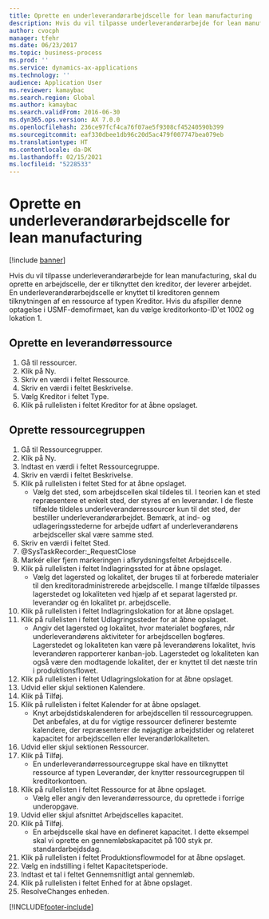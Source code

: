 ```yaml
---
title: Oprette en underleverandørarbejdscelle for lean manufacturing
description: Hvis du vil tilpasse underleverandørarbejde for lean manufacturing, skal du oprette en arbejdscelle, der er tilknyttet den kreditor, der leverer arbejdet.
author: cvocph
manager: tfehr
ms.date: 06/23/2017
ms.topic: business-process
ms.prod: ''
ms.service: dynamics-ax-applications
ms.technology: ''
audience: Application User
ms.reviewer: kamaybac
ms.search.region: Global
ms.author: kamaybac
ms.search.validFrom: 2016-06-30
ms.dyn365.ops.version: AX 7.0.0
ms.openlocfilehash: 236ce97fcf4ca76f07ae5f9308cf45240590b399
ms.sourcegitcommit: eaf330dbee1db96c20d5ac479f007747bea079eb
ms.translationtype: HT
ms.contentlocale: da-DK
ms.lasthandoff: 02/15/2021
ms.locfileid: "5228533"
---
```

# <a name="create-a-subcontracted-work-cell-for-lean-manufacturing"></a>Oprette en underleverandørarbejdscelle for lean manufacturing

[!include [banner](../../includes/banner.md)]

Hvis du vil tilpasse underleverandørarbejde for lean manufacturing, skal du oprette en arbejdscelle, der er tilknyttet den kreditor, der leverer arbejdet. En underleverandørarbejdscelle er knyttet til kreditoren gennem tilknytningen af en ressource af typen Kreditor. Hvis du afspiller denne optagelse i USMF-demofirmaet, kan du vælge kreditorkonto-ID'et 1002 og lokation 1.


## <a name="create-a-vendor-resource"></a>Oprette en leverandørressource
1. Gå til ressourcer.
2. Klik på Ny.
3. Skriv en værdi i feltet Ressource.
4. Skriv en værdi i feltet Beskrivelse.
5. Vælg Kreditor i feltet Type.
6. Klik på rullelisten i feltet Kreditor for at åbne opslaget.

## <a name="create-the-resource-group"></a>Oprette ressourcegruppen
1. Gå til Ressourcegrupper.
2. Klik på Ny.
3. Indtast en værdi i feltet Ressourcegruppe.
4. Skriv en værdi i feltet Beskrivelse.
5. Klik på rullelisten i feltet Sted for at åbne opslaget.
    * Vælg det sted, som arbejdscellen skal tildeles til. I teorien kan et sted repræsentere et enkelt sted, der styres af en leverandør. I de fleste tilfælde tildeles underleverandørressourcer kun til det sted, der bestiller underleverandørarbejdet. Bemærk, at ind- og udlageringsstederne for arbejde udført af underleverandørens arbejdsceller skal være samme sted.  
6. Skriv en værdi i feltet Sted.
7. @SysTaskRecorder:_RequestClose
8. Markér eller fjern markeringen i afkrydsningsfeltet Arbejdscelle.
9. Klik på rullelisten i feltet Indlagringssted for at åbne opslaget.
    * Vælg det lagersted og lokalitet, der bruges til at forberede materialer til den kreditoradministrerede arbejdscelle. I mange tilfælde tilpasses lagerstedet og lokaliteten ved hjælp af et separat lagersted pr. leverandør og én lokalitet pr. arbejdscelle.  
10. Klik på rullelisten i feltet Indlagringslokation for at åbne opslaget.
11. Klik på rullelisten i feltet Udlagringssteder for at åbne opslaget.
    * Angiv det lagersted og lokalitet, hvor materialet bogføres, når underleverandørens aktiviteter for arbejdscellen bogføres. Lagerstedet og lokaliteten kan være på leverandørens lokalitet, hvis leverandøren rapporterer kanban-job. Lagerstedet og lokaliteten kan også være den modtagende lokalitet, der er knyttet til det næste trin i produktionsflowet.  
12. Klik på rullelisten i feltet Udlagringslokation for at åbne opslaget.
13. Udvid eller skjul sektionen Kalendere.
14. Klik på Tilføj.
15. Klik på rullelisten i feltet Kalender for at åbne opslaget.
    * Knyt arbejdstidskalenderen for arbejdscellen til ressourcegruppen. Det anbefales, at du for vigtige ressourcer definerer bestemte kalendere, der repræsenterer de nøjagtige arbejdstider og relateret kapacitet for arbejdscellen eller leverandørlokaliteten.  
16. Udvid eller skjul sektionen Ressourcer.
17. Klik på Tilføj.
    * En underleverandørressourcegruppe skal have en tilknyttet ressource af typen Leverandør, der knytter ressourcegruppen til kreditorkontoen.  
18. Klik på rullelisten i feltet Ressource for at åbne opslaget.
    * Vælg eller angiv den leverandørressource, du oprettede i forrige underopgave.  
19. Udvid eller skjul afsnittet Arbejdscelles kapacitet.
20. Klik på Tilføj.
    * En arbejdscelle skal have en defineret kapacitet. I dette eksempel skal vi oprette en gennemløbskapacitet på 100 styk pr. standardarbejdsdag.  
21. Klik på rullelisten i feltet Produktionsflowmodel for at åbne opslaget.
22. Vælg en indstilling i feltet Kapacitetsperiode.
23. Indtast et tal i feltet Gennemsnitligt antal gennemløb.
24. Klik på rullelisten i feltet Enhed for at åbne opslaget.
25. ResolveChanges enheden.



[!INCLUDE[footer-include](../../../includes/footer-banner.md)]